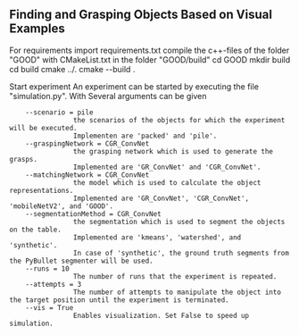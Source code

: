 ## Finding and Grasping Objects Based on Visual Examples
For requirements
    import requirements.txt
    compile the c++-files of the folder "GOOD" with CMakeList.txt in the folder "GOOD/build"
        cd GOOD
        mkdir build
        cd build
        cmake ../.
        cmake --build .

Start experiment
    An experiment can be started by executing the file "simulation.py". With Several arguments can be given 

        --scenario = pile
                    the scenarios of the objects for which the experiment will be executed. 
                    Implementen are 'packed' and 'pile'.
        --graspingNetwork = CGR_ConvNet
                    the grasping network which is used to generate the grasps. 
                    Implemented are 'GR_ConvNet' and 'CGR_ConvNet'.
        --matchingNetwork = CGR_ConvNet
                    the model which is used to calculate the object representations. 
                    Implemented are 'GR_ConvNet', 'CGR_ConvNet', 'mobileNetV2', and 'GOOD'.
        --segmentationMethod = CGR_ConvNet
                    the segmentation which is used to segment the objects on the table. 
                    Implemented are 'kmeans', 'watershed', and 'synthetic'. 
                    In case of 'synthetic', the ground truth segments from the PyBullet segmenter will be used.
        --runs = 10
                    The number of runs that the experiment is repeated.
        --attempts = 3
                    The number of attempts to manipulate the object into the target position until the experiment is terminated. 
        --vis = True
                    Enables visualization. Set False to speed up simulation.